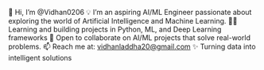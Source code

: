 👋 Hi, I’m @Vidhan0206
💡 I’m an aspiring AI/ML Engineer passionate about exploring the world of Artificial Intelligence and Machine Learning.
👨‍💻 Learning and building projects in Python, ML, and Deep Learning frameworks
🤝 Open to collaborate on AI/ML projects that solve real-world problems.
📫 Reach me at: vidhanladdha20@gmail.com
✨ Turning data into intelligent solutions
